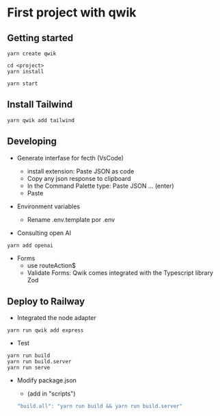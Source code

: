 # First project with qwik

## Getting started

```shell
yarn create qwik

cd <project>
yarn install

yarn start
```

## Install Tailwind

```shell
yarn qwik add tailwind
```

## Developing

- Generate interfase for fecth (VsCode)
  - install extension: Paste JSON as code
  - Copy any json response to clipboard
  - In the Command Palette type: Paste JSON ... (enter)
  - Paste

- Environment variables
  - Rename .env.template por .env  

- Consulting open AI

```shell
yarn add openai
```

- Forms
  - use routeAction$
  - Validate Forms: Qwik comes integrated with the Typescript library Zod

## Deploy to Railway

- Integrated the node adapter

```shell
yarn run qwik add express
```

- Test

```shell
yarn run build
yarn run build.server
yarn run serve
```

- Modify package.json
  - (add in "scripts")
  
  ```js
  "build.all": "yarn run build && yarn run build.server"
  ```
